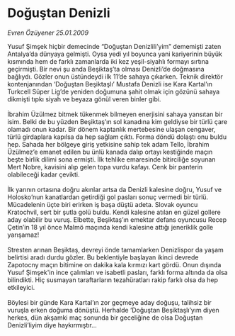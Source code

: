 # Doğuştan Denizli

*Evren Özüyener 25.01.2009*

<div class="taraf_structure_2col_1zq">
<div class="margen_n">



 <p>Yusuf Şimşek hiçbir demecinde “Doğuştan Denizlili’yim” dememişti zaten Antalya’da dünyaya gelmişti. Oysa yedi yıl boyunca yani kariyerinin büyük kısmında hem de farklı zamanlarda iki kez yeşil-siyahlı formayı sırtına geçirmişti. Bir nevi şu anda Beşiktaş’ta olması Denizli’de doğmasına bağlıydı. Gözler onun üstündeydi ilk 11’de sahaya çıkarken. Teknik direktör kontenjanından ‘Doğuştan Beşiktaşlı’ Mustafa Denizli ise Kara Kartal’ın Turkcell Süper Lig’de yeniden doğumuna şahit olmak için gözünü sahaya dikmişti tıpkı siyah ve beyaza gönül veren binler gibi. <br/><br/>İbrahim Üzülmez bitmek tükenmek bilmeyen enerjisini sahaya yansıtan bir isim. Belki de bu yüzden Beşiktaş’ın sol kanadına kim geldiyse bir türlü çare olamadı onun kadar. Bir dönem kaptanlık mertebesine ulaşan cengaver, türlü girdaplara kapılsa da hep sağlam çıktı. Forma döndü dolaştı onu buldu hep. Sahada her bölgeye giriş yetkisine sahip tek adam Tello, İbrahim Üzülmez’e emanet edilen bu ünlü kanada dalıp ortayı kestiğinde maçın beşte birlik dilimi sona ermişti. İlk tehlike emaresinde bitirciliğe soyunan Mert Nobre, kavisini alıp gelen topa vurdu kafayı. Cenk bir panterin olabileceği kadar çevikti. <br/><br/>İlk yarının ortasına doğru akınlar artsa da Denizli kalesine doğru, Yusuf ve Holosko’nun kanatlardan getirdiği gol pasları sonuç vermedi bir türlü. Mücadelenin üçte biri erirken iş başa düştü adeta. Slovak oyuncu Kratochvil, sert bir şutla golü buldu. Kendi kalesine atılan en güzel gollere aday olabilir bu vuruş. Elbette, Beşiktaş’ın emektar defans oyuncusu Recep Çetin’in 18 yıl önce Malmö maçında kendi kalesine attığı jeneriklik golle yarışamaz! <br/><br/>Stresten arınan Beşiktaş, devreyi önde tamamlarken Denizlispor da yaşam belirtisi aradı durdu gözler. Bu beklentiyle başlayan ikinci devrede Zapotocny maçın bitimine on dakika kala kırmızı kart gördü. Onun dışında Yusuf Şimşek'in ince çalımları ve isabetli pasları, farklı forma altında da olsa bilindikti. Hiç susmayan taraftarların tezahüratları rakip farklı olsa da hep etkileyici. <br/><br/>Böylesi bir günde Kara Kartal’ın zor geçmeye aday doğuşu, talihsiz bir vuruşla erken doğuma dönüştü. Herhalde ‘Doğuştan Beşiktaşlı’yım diyen herkes, dün akşamki maç sonunda bir geceliğine de olsa Doğuştan Denizli’liyim diye haykırmıştır…</p>

<br/>


<div id="taraf_not">
</div>

</div>


</div>
